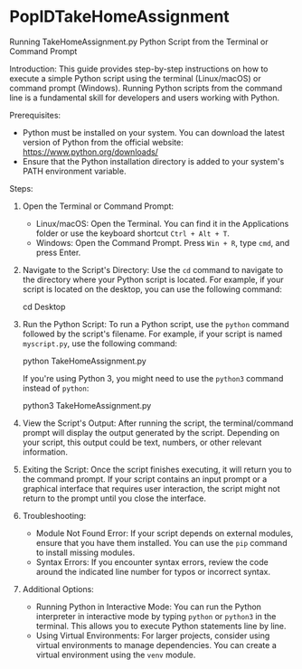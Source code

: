 # PopIDTakeHomeAssignment
Running TakeHomeAssignment.py Python Script from the Terminal or Command Prompt

Introduction:
This guide provides step-by-step instructions on how to execute a simple Python script using the terminal (Linux/macOS) or command prompt (Windows). Running Python scripts from the command line is a fundamental skill for developers and users working with Python.

Prerequisites:
- Python must be installed on your system. You can download the latest version of Python from the official website: https://www.python.org/downloads/
- Ensure that the Python installation directory is added to your system's PATH environment variable.

Steps:

1. Open the Terminal or Command Prompt:
   - Linux/macOS: Open the Terminal. You can find it in the Applications folder or use the keyboard shortcut `Ctrl + Alt + T`.
   - Windows: Open the Command Prompt. Press `Win + R`, type `cmd`, and press Enter.

2. Navigate to the Script's Directory:
   Use the `cd` command to navigate to the directory where your Python script is located. For example, if your script is located on the desktop, you can use the following command:
   
   cd Desktop
   

3. Run the Python Script:
   To run a Python script, use the `python` command followed by the script's filename. For  example, if your script is named `myscript.py`, use the following command:
   
   python TakeHomeAssignment.py
   
   If you're using Python 3, you might need to use the `python3` command instead of `python`:
   
   python3 TakeHomeAssignment.py
   

4. View the Script's Output:
   After running the script, the terminal/command prompt will display the output generated by the script. Depending on your script, this output could be text, numbers, or other relevant information.

5. Exiting the Script:
   Once the script finishes executing, it will return you to the command prompt. If your script contains an input prompt or a graphical interface that requires user interaction, the script might not return to the prompt until you close the interface.

6. Troubleshooting:
   - Module Not Found Error: If your script depends on external modules, ensure that you have them installed. You can use the `pip` command to install missing modules.
   - Syntax Errors: If you encounter syntax errors, review the code around the indicated line number for typos or incorrect syntax.

7. Additional Options:
   - Running Python in Interactive Mode: You can run the Python interpreter in interactive mode by typing `python` or `python3` in the terminal. This allows you to execute Python statements line by line.
   - Using Virtual Environments: For larger projects, consider using virtual environments to manage dependencies. You can create a virtual environment using the `venv` module.
